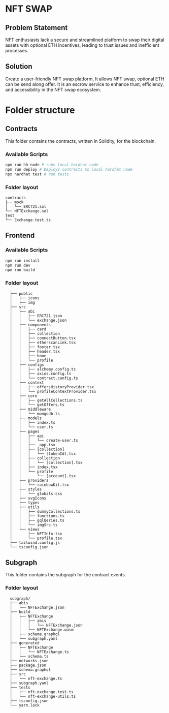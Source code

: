 # NFT SWAP

## Problem Statement

NFT enthusiasts lack a secure and streamlined platform to swap their digital assets with optional ETH incentives, leading to trust issues and inefficient processes.

## Solution

Create a user-friendly NFT swap platform, It allows NFT swap, optional ETH can be send along offer. It is an escrow service to enhance trust, efficiency, and accessibility in the NFT swap ecosystem.

# Folder structure

## Contracts

This folder contains the contracts, written in Solidity, for the blockchain.

### Available Scripts

```bash
npm run hh-node # runs local hardhat node
npm run deploy # Deploys contracts to local hardhat node
npx hardhat test # run tests
```

### Folder layout

```
contracts
├── mock
│   └── ERC721.sol
└── NFTExchange.sol
test
└── Exchange.test.ts
```

## Frontend

### Available Scripts

```bash
npm run install
npm run dev
npm run build
```

### Folder layout

```
  ├── public
  │   ├── icons
  │   ├── img
  ├── src
  │   ├── abi
  │   │   ├── ERC721.json
  │   │   └── exchange.json
  │   ├── components
  │   │   ├── card
  │   │   ├── collection
  │   │   ├── connectButton.tsx
  │   │   ├── etherscanLink.tsx
  │   │   ├── footer.tsx
  │   │   ├── header.tsx
  │   │   ├── home
  │   │   └── profile
  │   ├── configs
  │   │   ├── alchemy.config.ts
  │   │   ├── axios.config.ts
  │   │   └── contract.config.ts
  │   ├── context
  │   │   ├── offersHistoryProvider.tsx
  │   │   └── profileContextProvider.tsx
  │   ├── core
  │   │   ├── getAllCollections.ts
  │   │   └── getOffers.ts
  │   ├── middleware
  │   │   └── mongodb.ts
  │   ├── models
  │   │   ├── index.ts
  │   │   └── user.ts
  │   ├── pages
  │   │   ├── api
  │   │   │   └── create-user.ts
  │   │   ├── _app.tsx
  │   │   ├── [collection]
  │   │   │   └── [tokenId].tsx
  │   │   ├── collection
  │   │   │   └── [collection].tsx
  │   │   ├── index.tsx
  │   │   └── profile
  │   │       └── [account].tsx
  │   ├── providers
  │   │   └── rainbowKit.tsx
  │   ├── styles
  │   │   └── globals.css
  │   ├── svgIcons
  │   ├── types
  │   ├── utils
  │   │   ├── dummyCollections.ts
  │   │   ├── functions.ts
  │   │   ├── gqlQeries.ts
  │   │   └── imgSrc.ts
  │   └── views
  │       ├── NFTInfo.tsx
  │       └── profile.tsx
  ├── tailwind.config.js
  └── tsconfig.json
```

## Subgraph

This folder contains the subgraph for the contract events.

### Folder layout

```
  subgraph/
  ├── abis
  │   └── NFTExchange.json
  ├── build
  │   ├── NFTExchange
  │   │   ├── abis
  │   │   │   └── NFTExchange.json
  │   │   └── NFTExchange.wasm
  │   ├── schema.graphql
  │   └── subgraph.yaml
  ├── generated
  │   ├── NFTExchange
  │   │   └── NFTExchange.ts
  │   └── schema.ts
  ├── networks.json
  ├── package.json
  ├── schema.graphql
  ├── src
  │   └── nft-exchange.ts
  ├── subgraph.yaml
  ├── tests
  │   ├── nft-exchange.test.ts
  │   └── nft-exchange-utils.ts
  ├── tsconfig.json
  └── yarn.lock
```
